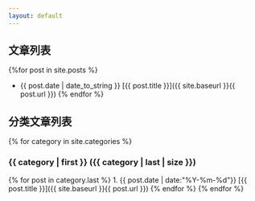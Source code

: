 ```yaml
---
layout: default
---
```


## 文章列表
{%for post in site.posts %}
* {{ post.date | date_to_string }} [{{ post.title }}]({{ site.baseurl }}{{ post.url }})
{% endfor %}

## 分类文章列表
{% for category in site.categories %}
### {{ category | first }} ({{ category | last | size }})
{% for post in category.last %}
	1. {{ post.date | date:"%Y-%m-%d"}} [{{ post.title }}]({{ site.baseurl }}{{ post.url }})
{% endfor %}
{% endfor %}